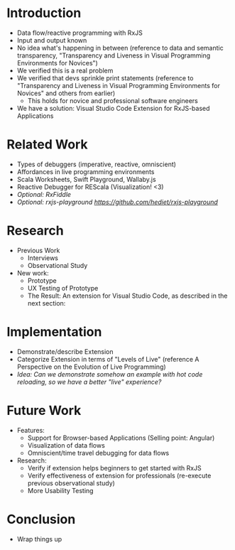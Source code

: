 # Introduction

- Data flow/reactive programming with RxJS
- Input and output known
- No idea what's happening in between (reference to data and semantic transparency, "Transparency and Liveness in Visual Programming Environments for Novices")
- We verified this is a real problem
- We verified that devs sprinkle print statements (reference to "Transparency and Liveness in Visual Programming Environments for Novices" and others from earlier)
	- This holds for novice and professional software engineers
- We have a solution: Visual Studio Code Extension for RxJS-based Applications

# Related Work

- Types of debuggers (imperative, reactive, omniscient)
- Affordances in live programming environments
- Scala Worksheets, Swift Playground, Wallaby.js
- Reactive Debugger for REScala (Visualization! <3)
- *Optional: RxFiddle*
- *Optional: rxjs-playground https://github.com/hediet/rxjs-playground*

# Research

- Previous Work
  - Interviews
  - Observational Study
- New work:
	- Prototype
	- UX Testing of Prototype
	- The Result: An extension for Visual Studio Code, as described in the next section:

# Implementation

- Demonstrate/describe Extension
- Categorize Extension in terms of "Levels of Live" (reference A Perspective on the Evolution of Live Programming)
- *Idea: Can we demonstrate somehow an example with hot code reloading, so we have a better "live" experience?*

# Future Work

- Features:
	- Support for Browser-based Applications (Selling point: Angular)
	- Visualization of data flows
	- Omniscient/time travel debugging for data flows
- Research:
  - Verify if extension helps beginners to get started with RxJS
  - Verify effectiveness of extension for professionals (re-execute previous observational study)
  - More Usability Testing

# Conclusion

- Wrap things up

